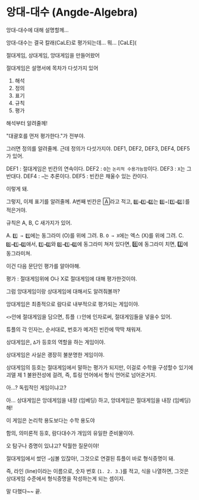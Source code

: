 # 앙대-대수 (Angde-Algebra)

앙대-대수에 대해 설명할께...

앙대-대수는 결국 칼래(CaLE)로 평가되는데... 뭐... [CaLE](

절대게임, 상대게임, 앙대게임을 만들어왔어

절대게임은 설명서에 목차가 다섯가지 있어

1. 해석
2. 정의
3. 표기
4. 규칙
5. 평가

해석부터 알려줄께!

"대괄호를 먼저 평가한다."가 전부야.

그러면 정의를 알려줄께. 근데 정의가 다섯가지야. DEF1, DEF2, DEF3, DEF4, DEF5가 있어.

DEF1 : 절대게임은 빈칸의 연속이다.
DEF2 : `O`는 `논리적 수용가능함`이다.
DEF3 : `X`는 그 반대다.
DEF4 : `→`는 추론이다.
DEF5 : 빈칸은 채울수 있는 칸이다.

이렇게 돼.

그렇지, 이제 표기를 알려줄께.
A번째 빈칸은 🄰라고 적고, `0️⃣→1️⃣→2️⃣`는 `0️⃣→[1️⃣→2️⃣]`를 적은거야.

규칙은 A, B, C 새가지가 있어.

A. `1️⃣ → 1️⃣`에는 동그라미 (O)를 위에 그려.
B. `O → X`에는 엑스 (X)를 위에 그려.
C. `0️⃣→1️⃣→2️⃣`애서, `1️⃣→2️⃣`와 `0️⃣→1️⃣→2️⃣`에 동그라미 쳐저 있다면, 0️⃣에 동그라미 치면, 2️⃣에 동그라미쳐.

이건 다음 문단인 평가를 알아야해.

평가 : 절대게임위에 O나 X로 절대게임에 대해 평가한것이야.

그럼 앙대게임이랑 상대게임에 대해서도 알려줘볼까?

앙대게임은 최종적으로 람다로 내부적으로 평가되는 게임이야.

`<>`안에 절대게임을 담으면, 튜플 `()`안에 인자로써, 절대게임들을 넣을수 있어.

튜플의 각 인자는, 순서대로, 번호가 메겨진 빈칸에 딱딱 채워져.

상대게임은, `Δ`가 등호의 역할을 하는 게임이야.

상대게임은 사실은 괭장히 불분명한 게임이야.

상대게임의 등호는 절대게임에서 말하는 평가가 되지만, 이걸로 수학을 구성할수 있기에 괴델 제 1 불완전성에 걸려, 즉, 튜링 언어에서 형식 언어로 넘어온거지.

아...? 독립적인 게임이냐고?

아... 상대게임은 앙데게임을 내장 (임베딩) 하고, 앙데게임은 절대게임을 내장 (임베딩) 해!

이 게임은 논리학 용도보다는 수학 용도야

함의, 의미론적 등호, 람다대수가 개임의 유일한 준비물이야.

오 탐구나 증명이 있냐고? 탁월한 질문이야!

절대게임에서 썼던 `→`심볼 있잖아!, 그것으로 연결된 튜플이 바로 형식증명이 돼.

즉, 라인 (line)이라는 이름으로, 숫자 번호 (`1. 2. 3.`)를 적고, 식을 나열하면, 그것은 상대게임 수준에서 형식증명을 작성하는게 되는 셈이지.

말 다했다~~ 끝.
